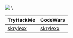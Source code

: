 <img src="https://tryhackme.com/api/v2/badges/public-profile?userPublicId=698627" /> \

| TryHackMe | CodeWars |
|-----------|----------|
| [skrylexx](https://tryhackme.com/r/p/skrylexx) | [skrylexx](https://www.codewars.com/users/skrylexx) |
